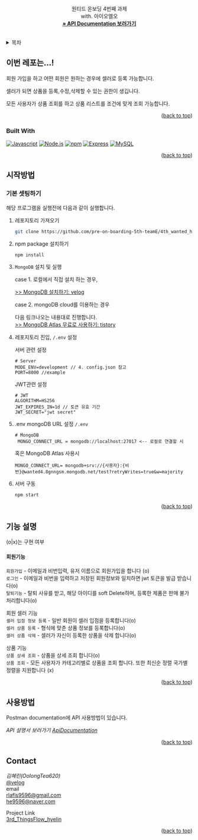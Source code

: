 <a name="readme-top"></a>

<!-- PROJECT LOGO -->
<br />
<div align="center">
  <a href="https://github.com/pre-on-boarding-5th-teamE/3rd_ThingsFlow_hyelin">
  </a>

<h3 align="center"></h3>

  <p align="center">
    </h4>원티드 온보딩 4번째 과제</h4></br>
    with. 아이오엘오
    <br />
    <a href="https://documenter.getpostman.com/view/17264763/2s8YYJogg6"><strong> » API Documentation 보러가기</strong></a>
    <br />
    <br />
  </p>
</div>

<!-- TABLE OF CONTENTS -->
<details>
  <summary>목차</summary>
  <ol>
    <li>
      <a href="#about-the-project">이번 레포는...!</a>
      <ul>
        <li><a href="#built-with">Built With</a></li>
      </ul>
    </li>
    <li>
      <a href="#getting-started">시작방법</a>
      <ul>
        <li><a href="#prerequisites">기본 셋팅하기</a></li>
        <li><a href="#installation">기본 셋팅하기</a></li>
      </ul>
    </li>
    <li><a href="#roadmap">기능설명</a></li>
    <li><a href="#usage">사용방법</a></li>
    <li><a href="#contact">Contact</a></li>
  </ol>
</details>



<!-- ABOUT THE PROJECT -->
## 이번 레포는...!

회원 가입을 하고 어떤 회원은 원하는 경우에 셀러로 등록 가능합니다.      

셀러가 되면 상품을 등록,수정,삭제할 수 있는 권한이 생깁니다.    

모든 사용자가 상품 조회를 하고 상품 리스트를 조건에 맞게 조회 가능합니다.

<p align="right">(<a href="#readme-top">back to top</a>)</p>



### Built With

[![Javascript][Javascript]][javascript-url] 
[![Node.js][Node.js]][Node-url] 
[![npm][npm]][npm-url]
[![Express][Express]][Express-url] 
[![MySQL][MySQL]][MySQL-url] 


<!--링크 알아올 것-->
<p align="right">(<a href="#readme-top">back to top</a>)</p>

<!-- GETTING STARTED -->
## 시작방법
### 기본 셋팅하기
해당 프로그램을 실행전에 다음과 같이 실행합니다.    

1. 레포지토리 가져오기
   ```sh
   git clone https://github.com/pre-on-boarding-5th-teamE/4th_wanted_hyelin.git
   ```
2. npm package 설치하기
   ```sh
   npm install
   ```
3. `MongoDB` 설치 및 실행  
    
    case 1. 로컬에서 직접 설치 하는 경우,

    [>> MongoDB 설치하기: velog](https://velog.io/@seungsang00/Ubuntu-MongoDB-%EC%84%A4%EC%B9%98%ED%95%98%EA%B8%B0-Ubuntu-20.04)

    case 2. mongoDB cloud를 이용하는 경우
    
    다음 링크나오는 내용대로 진행합니다.    
    [>> MongoDB Atlas 무료로 사용하기: tistory](https://developer88.tistory.com/421)

4. 레포지토리 진입,  `/.env` 설정 
    
    서버 관련 설정
    ```
    # Server
    MODE_ENV=development // 4. config.json 참고
    PORT=8000 //example
    ```
    JWT관련 설정
    ```
    # JWT
    ALGORITHM=HS256
    JWT_EXPIRES_IN=1d // 토큰 유효 기간 
    JWT_SECRET="jwt secret"
    ```
5. .env mongoDB URL 설정 `/.env`
   
   ```
   # MongoDB
    MONGO_CONNECT_URL = mongodb://localhost:27017 <-- 로컬로 연결할 시
    ```
    혹은 MongoDB Atlas 사용시
    ```
    MONGO_CONNECT_URL= mongodb+srv://{사용자}:{비번}@wanted4.8gnngsm.mongodb.net/test?retryWrites=true&w=majority
   ```

6. 서버 구동
    ```sh
    npm start
    ```

<p align="right">(<a href="#readme-top">back to top</a>)</p>

## 기능 설명
(o|x)는 구현 여부
#### 회원기능    
`회원가입` -  이메일과 비번입력, 유저 이름으로 회원가입을 합니다 (o)    
`로그인` - 이메일과 비번을 입력하고 저장된 회원정보와 일치하면 jwt 토큰을 발급 받습니다(o)   
`탈퇴기능` - 탈퇴 사유를 받고, 해당 아이디를 soft Delete하며, 등록한 제품은 판매 불가 처리합니다(o)     

회원 셀러 기능     
`셀러 입점 정보 등록` - 일반 회원이 셀러 입점을 등록합니다(o)     
`셀러 상품 등록` - 형식에 맞춘 상품 정보를 등록합니다(o)      
`셀러 상품 삭제` - 셀러가 자신이 등록한 상품을 삭제 합니다(o)   


상품 기능   
`상품 상세 조회` - 상품을 상세 조회 합니다(o)   
`상품 조회` - 모든 사용자가 카테고리별로 상품을 조회 합니다. 또한 최신순 정렬 국가별 정렬을 지원합니다 (x)

<p align="right">(<a href="#readme-top">back to top</a>)</p>

<!-- USAGE EXAMPLES -->
## 사용방법

Postman documentation에  API 사용방법이 있습니다.

_API 설명서 보러가기 [ApiDocumentation](https://documenter.getpostman.com/view/17264763/2s8YYJogg6)_

<p align="right">(<a href="#readme-top">back to top</a>)</p>

<!-- CONTACT -->
## Contact

*김혜린(OolongTea620)*     
[@velog](https://velog.io/@rlafls9596)     
email   
rlafls9596@gmail.com        
he9596@naver.com

Project Link   
[3rd_ThingsFlow_hyelin](https://github.com/pre-on-boarding-5th-teamE/3rd_ThingsFlow_hyelin)

<p align="right">(<a href="#readme-top">back to top</a>)</p>


<!-- MARKDOWN LINKS & IMAGES -->
<!-- https://www.markdownguide.org/basic-syntax/#reference-style-links -->
[contributors-shield]: https://img.shields.io/github/contributors/github_username/repo_name.svg?style=for-the-badge
[contributors-url]: https://github.com/github_username/repo_name/graphs/contributors
[forks-shield]: https://img.shields.io/github/forks/github_username/repo_name.svg?style=for-the-badge
[forks-url]: https://github.com/github_username/repo_name/network/members
[stars-shield]: https://img.shields.io/github/stars/github_username/repo_name.svg?style=for-the-badge
[stars-url]: https://github.com/github_username/repo_name/stargazers
[issues-shield]: https://img.shields.io/github/issues/github_username/repo_name.svg?style=for-the-badge
[issues-url]: https://github.com/github_username/repo_name/issues
[license-shield]: https://img.shields.io/github/license/github_username/repo_name.svg?style=for-the-badge
[license-url]: https://github.com/github_username/repo_name/blob/master/LICENSE.txt
[linkedin-shield]: https://img.shields.io/badge/-LinkedIn-black.svg?style=for-the-badge&logo=linkedin&colorB=555
[linkedin-url]: https://linkedin.com/in/linkedin_username

[npm]: https://img.shields.io/badge/npm-CB3837?style=for-the-badge&logo=npm&logoColor=white
[npm-url]: https://www.npmjs.com/
[Node.js]: https://img.shields.io/badge/Node.js-339933?style=for-the-badge&logo=Node.js&logoColor=white
[Node-url]: https://nodejs.org/ko/
[Express]: https://img.shields.io/badge/Express-000000?style=for-the-badge&logo=Express&logoColor=white
[Express-url]: https://expressjs.com/
[MySQL]: https://img.shields.io/badge/MongoDB-47A248?style=for-the-badge&logo=MongoDB&logoColor=white
[MySQL-url]: https://www.mysql.com/
[Javascript]: https://img.shields.io/badge/Javascript-ffb13b?style=for-the-badge&logo=javascript&logoColor=white
[javascript-url]: https://www.javascript.com/
[Seqeulize]: https://img.shields.io/badge/Sequelize-2496ED?style=for-the-badge&logo=sequelize&logoColor=white
[Sequezlie-url]: https://sequelize.org/
